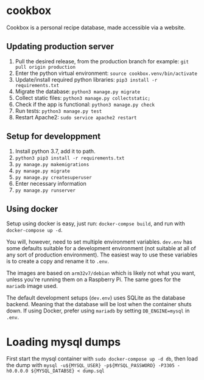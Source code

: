 # cookbox

Cookbox is a personal recipe database, made accessible via a website.

## Updating production server

1. Pull the desired release, from the production branch for example: `git pull origin production`
1. Enter the python virtual environment: `source cookbox.venv/bin/activate`
1. Update/install required python libraries: `pip3 install -r requirements.txt`
1. Migrate the database: `python3 manage.py migrate`
1. Collect static files: `python3 manage.py collectstatic;`
1. Check if the app is functional: `python3 manage.py check`
1. Run tests: `python3 manage.py test`
1. Restart Apache2: `sudo service apache2 restart`


## Setup for developpment

1. Install python 3.7, add it to path.
1. `python3 pip3 install -r requirements.txt`
1. `py manage.py makemigrations`
1. `py manage.py migrate`
1. `py manage.py createsuperuser`
1. Enter necessary information
1. `py manage.py runserver`


## Using docker

Setup using docker is easy, just run: `docker-compse build`,
and run with `docker-compose up -d`.

You will, however, need to set multiple environment variables. `dev.env` has
some defaults suitable for a development environment (not suitable at all of 
any sort of production environment). The easiest way to use these variables
is to create a copy and rename it to `.env`.

The images are based on `arm32v7/debian` which is likely
not what you want, unless you're running them on a Raspberry Pi.
The same goes for the `mariadb` image used.

The default development setups (`dev.env`) uses SQLite as the database
backend. Meaning that the database will be lost when the container shuts down.
If using Docker, prefer using `mariadb` by setting `DB_ENGINE=mysql` in
`.env`.


# Loading mysql dumps

First start the mysql container with `sudo docker-compose up -d db`,
then load the dump with `mysql -u${MYSQL_USER} -p${MYSQL_PASSWORD} -P3305 -h0.0.0.0 ${MYSQL_DATABSE} < dump.sql`

